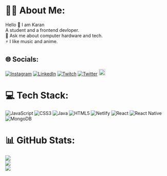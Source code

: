 # 🧍‍♂️ About Me:
 Hello 👋 I am Karan<br> A student and a frontend devloper.<br>💬 Ask me about computer hardware and tech.<br>⚡ I like music and anime.


## 🌐 Socials:
[![Instagram](https://img.shields.io/badge/Insta-%23E4405F.svg?logo=Instagram&logoColor=white&color=crimson)](https://instagram.com/karan.kp_) [![LinkedIn](https://img.shields.io/badge/Linkedin-%230077B5.svg?logo=linkedin&logoColor=white)](https://linkedin.com/in/karan-pawar-212599219) [![Twitch](https://img.shields.io/badge/Twitch-%239146FF.svg?logo=Twitch&logoColor=white)](https://twitch.tv/oni0nionk) [![Twitter](https://img.shields.io/badge/Twitter-%231DA1F2.svg?logo=Twitter&logoColor=white)](https://twitter.com/@KaranPawar81) <a title="karan.p2001hello@gmail.com" href="mailto:karan.p2001hello@gmail.com">
        <img src="https://img.shields.io/badge/Gmail-D14836?style=square&logo=gmail&logoColor=white" height="20px" alt="karancs081@gmail.com" />
    </a>

# 💻 Tech Stack:
![JavaScript](https://img.shields.io/badge/javascript-%23323330.svg?style=flat-square&logo=javascript&logoColor=%23F7DF1E) ![CSS3](https://img.shields.io/badge/css3-%231572B6.svg?style=flat-square&logo=css3&logoColor=white) ![Java](https://img.shields.io/badge/java-%23ED8B00.svg?style=flat-square&logo=java&logoColor=white) ![HTML5](https://img.shields.io/badge/html5-%23E34F26.svg?style=flat-square&logo=html5&logoColor=white) ![Netlify](https://img.shields.io/badge/netlify-%23000000.svg?style=flat-square&logo=netlify&logoColor=#00C7B7) ![React](https://img.shields.io/badge/react-%2320232a.svg?style=flat-square&logo=react&logoColor=%2361DAFB) ![React Native](https://img.shields.io/badge/react_native-%2320232a.svg?style=flat-square&logo=react&logoColor=%2361DAFB) ![MongoDB](https://img.shields.io/badge/MongoDB-%234ea94b.svg?style=flat-square&logo=mongodb&logoColor=white)
# 📊 GitHub Stats:
![](https://github-readme-stats-sigma-five.vercel.app/api?username=Kreez81&theme=dracula&hide_border=true&include_all_commits=false&count_private=false)<br/>
![](https://github-readme-streak-stats.herokuapp.com/?user=Kreez81&theme=dracula&hide_border=true)<br/>
![](https://github-readme-stats-sigma-five.vercel.app/api/top-langs/?username=Kreez81&theme=dracula&hide_border=true&include_all_commits=false&count_private=false&layout=compact)
